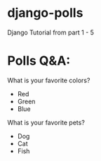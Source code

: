 # django-polls
Django Tutorial from part 1 - 5
# Polls Q&A:
What is your favorite colors?
- Red
- Green
- Blue

What is your favorite pets?
- Dog
- Cat
- Fish
